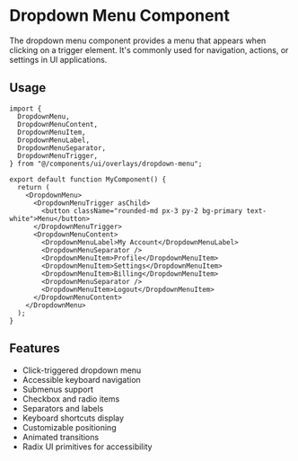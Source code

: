 # Dropdown Menu Component

The dropdown menu component provides a menu that appears when clicking on a trigger element. It's commonly used for navigation, actions, or settings in UI applications.

## Usage

```tsx
import {
  DropdownMenu,
  DropdownMenuContent,
  DropdownMenuItem,
  DropdownMenuLabel,
  DropdownMenuSeparator,
  DropdownMenuTrigger,
} from "@/components/ui/overlays/dropdown-menu";

export default function MyComponent() {
  return (
    <DropdownMenu>
      <DropdownMenuTrigger asChild>
        <button className="rounded-md px-3 py-2 bg-primary text-white">Menu</button>
      </DropdownMenuTrigger>
      <DropdownMenuContent>
        <DropdownMenuLabel>My Account</DropdownMenuLabel>
        <DropdownMenuSeparator />
        <DropdownMenuItem>Profile</DropdownMenuItem>
        <DropdownMenuItem>Settings</DropdownMenuItem>
        <DropdownMenuItem>Billing</DropdownMenuItem>
        <DropdownMenuSeparator />
        <DropdownMenuItem>Logout</DropdownMenuItem>
      </DropdownMenuContent>
    </DropdownMenu>
  );
}
```

## Features

- Click-triggered dropdown menu
- Accessible keyboard navigation
- Submenus support
- Checkbox and radio items
- Separators and labels
- Keyboard shortcuts display
- Customizable positioning
- Animated transitions
- Radix UI primitives for accessibility
